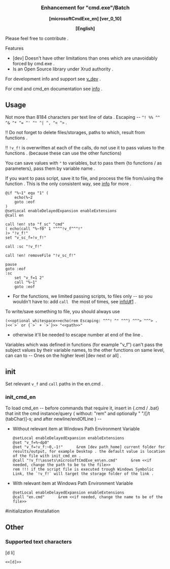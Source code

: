 <div align=center><h3><b>
Enhancement for "cmd.exe"/Batch
</b></h3><b>
[microsoftCmdExe_en] [ver_0_10]

[English]
</b></div>


Please feel free to contribute .

Features
* [dev] Doesn't have other limitations than ones which are unavoidably forced by cmd.exe .
* Is an Open Source library under Xrud authority .

For development info and support see [v_dev](v_dev) .

For cmd and cmd_en documentation see [info](info.md) .


## Usage

Not more than 8184 characters per text line of data . Escaping -- `` ^! %% ^^ ^& ^* ^= ^' ^" ^| ^, ^< ^> `` .

!! Do not forget to delete files/storages, paths to which, result from functions .

!! `!v_f!` is overwritten at each of the calls, do not use it to pass values to the functions . (because these can use the other functions)

You can save values with `"` to variables, but to pass them {to functions / as parameters}, pass them by variable name .

If you want to pass script, save it to file, and process the file from/using the function . This is the only consistent way, see [info](info.md) for more .
```
@if "%~1" equ "1" (
	echo(%~2
	goto :eof
)
@setLocal enableDelayedExpansion enableExtensions
@call en

call !en! sto "f_sc" "cmd"
( echo(call "%~f0" 1 "^^^!v_f^^^!"
)> "!v_f!"
set "v_sc_f=!v_f!"

call :sc "!v_f!"

call !en! removeFile "!v_sc_f!"

pause
goto :eof
:sc
	set "v_f=1 2"
	call "%~1"
	goto :eof
```
* For the functions, we limited passing scripts, to files only -- so you wouldn't have to: add `call ` the most of times, see [info\\#1](info.md) .

To write/save something to file, you should always use
```
(<<optional whitespace>>echo(rem Escaping: ^^^! ^" ^^^) ^^^> ^^^> .
)<<`>` or {`>` + `>`}>> "<<path>>"
```
* otherwise it'll be needed to escape number at end of the line .

Variables which was defined in functions (for example "v_f") can't pass the subject values by their variable names, to the other functions on same level, can can to -- Ones on the higher level [dev next or all] .


## init

Set relevant `v_f` and `call` paths in the en.cmd .

### init_cmd_en

To load cmd_en -- before commands that require it, insert in {.cmd / .bat} that init the cmd instance/query
	( without: "rem" and optionally "	"/[/t (tabChar)]-s; and after newline/endOfLine ) --

* Without relevant item at Windows Path Environment Variable

	```
	@setLocal enableDelayedExpansion enableExtensions
	@set "v_f=%~dp0"
	@set "v_f=!v_f:~0,-1!"		&rem [dev path_home] current folder for results/output, for example Desktop . the default value is location of the file with init_cmd_en .
	@call "!v_f!\assets\microsoftCmdExe_en\en.cmd"		&rem <<if needed, change the path to be to the file>>
	rem !!! if the script file is executed trough Windows Symbolic Link, the `!v_f!` will target the storage folder of the link .
	```

* With relevant item at Windows Path Environment Variable

	```
	@setLocal enableDelayedExpansion enableExtensions
	@call "en.cmd"		&rem <<if needed, change the name to be of the file>>
	```

#initialization #installation


## Other

### Supported text characters

[d li]
```
<<[d]>>
```

